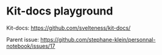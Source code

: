 # Kit-docs playground

Kit-docs: https://github.com/svelteness/kit-docs/

Parent issue: https://github.com/stephane-klein/personnal-notebook/issues/17

